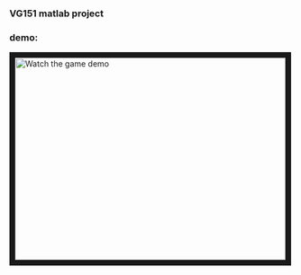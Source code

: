 ### VG151 matlab project
### demo:
<a href="https://youtu.be/G2oDc8FMyRg" target="_blank">
 <img src="http://img.youtube.com/vi/G2oDc8FMyRg/default.jpg" alt="Watch the game demo" width="480" height="360" border="10" />
</a>
